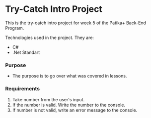 # Try-Catch Intro Project

This is the try-catch intro project for week 5 of the Patika+ Back-End Program. 

Technologies used in the project. They are:
- C#
- .Net Standart

### Purpose
- The purpose is to go over what was covered in lessons.

### Requirements

1. Take number from the user's input.
2. If the number is valid. Write the number to the console.
3. If number is not valid, write an error message to the console.
